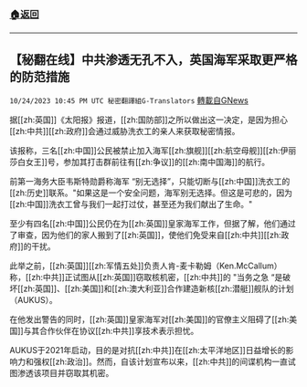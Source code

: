 ###  [:house:返回](README.md)
---


## 【秘翻在线】中共渗透无孔不入，英国海军采取更严格的防范措施
`10/24/2023 10:45 PM UTC 秘密翻譯組G-Translators` [轉載自GNews](https://gnews.org/articles/1876253)

        

据[[zh:英国]]《太阳报》报道，[[zh:国防部]]之所以做出这一决定，是因为担心[[zh:中共]][[zh:政府]]会通过威胁洗衣工的亲人来获取秘密情报。

该报称，三名[[zh:中国]]公民被禁止加入海军[[zh:旗舰]][[zh:航空母舰]][[zh:伊丽莎白女王]]号，参加其打击群前往有[[zh:争议]]的[[zh:南中国海]]的航行。

前第一海务大臣韦斯特勋爵称海军 “别无选择”，只能切断与[[zh:中国]]洗衣工的[[zh:历史]]联系。"如果这是一个安全问题，海军别无选择。但这是可悲的，因为[[zh:中国]]洗衣工曾与我们一起打过仗，甚至还为我们献出了生命。"

至少有四名[[zh:中国]]公民仍在为[[zh:英国]]皇家海军工作，但据了解，他们通过了审查，因为他们的家人搬到了[[zh:英国]]，使他们免受来自[[zh:中共]][[zh:政府]]的干扰。

此举之前，[[zh:英国]][[zh:军情五处]]负责人肯\-麦卡勒姆（Ken.McCallum）称，[[zh:中共]]正试图从[[zh:英国]]窃取核机密，[[zh:中共]]的 "当务之急 “是破坏[[zh:英国]]、[[zh:美国]]和[[zh:澳大利亚]]合作建造新核[[zh:潜艇]]舰队的计划 （AUKUS）。

在他发出警告的同时，[[zh:英国]]皇家海军对[[zh:美国]]的官僚主义阻碍了[[zh:美国]]与其合作伙伴在协议[[zh:中共]]享技术表示担忧。

AUKUS于2021年启动，目的是对抗[[zh:中共]]在[[zh:太平洋地区]]日益增长的影响力和强权[[zh:政治]]。然而，自该计划宣布以来，[[zh:中共]]的间谍机构一直试图渗透该项目并窃取其机密。
